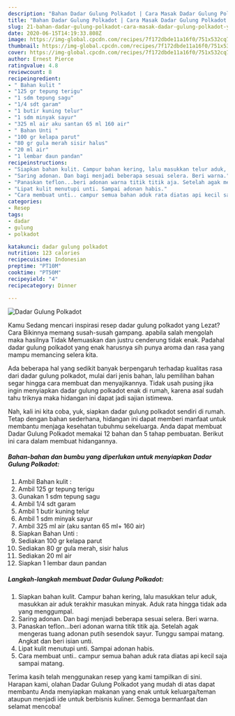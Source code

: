 ```yaml
---
description: "Bahan Dadar Gulung Polkadot | Cara Masak Dadar Gulung Polkadot Yang Bikin Ngiler"
title: "Bahan Dadar Gulung Polkadot | Cara Masak Dadar Gulung Polkadot Yang Bikin Ngiler"
slug: 21-bahan-dadar-gulung-polkadot-cara-masak-dadar-gulung-polkadot-yang-bikin-ngiler
date: 2020-06-15T14:19:33.808Z
image: https://img-global.cpcdn.com/recipes/7f172dbde11a16f0/751x532cq70/dadar-gulung-polkadot-foto-resep-utama.jpg
thumbnail: https://img-global.cpcdn.com/recipes/7f172dbde11a16f0/751x532cq70/dadar-gulung-polkadot-foto-resep-utama.jpg
cover: https://img-global.cpcdn.com/recipes/7f172dbde11a16f0/751x532cq70/dadar-gulung-polkadot-foto-resep-utama.jpg
author: Ernest Pierce
ratingvalue: 4.8
reviewcount: 8
recipeingredient:
- " Bahan kulit "
- "125 gr tepung terigu"
- "1 sdm tepung sagu"
- "1/4 sdt garam"
- "1 butir kuning telur"
- "1 sdm minyak sayur"
- "325 ml air aku santan 65 ml 160 air"
- " Bahan Unti "
- "100 gr kelapa parut"
- "80 gr gula merah sisir halus"
- "20 ml air"
- "1 lembar daun pandan"
recipeinstructions:
- "Siapkan bahan kulit. Campur bahan kering, lalu masukkan telur aduk, masukkan air aduk terakhir masukan minyak. Aduk rata hingga tidak ada yang menggumpal."
- "Saring adonan. Dan bagi menjadi beberapa sesuai selera. Beri warna."
- "Panaskan teflon...beri adonan warna titik titik aja. Setelah agak mengeras tuang adonan putih sesendok sayur. Tunggu sampai matang. Angkat dan beri isian unti."
- "Lipat kulit menutupi unti. Sampai adonan habis."
- "Cara membuat unti.. campur semua bahan aduk rata diatas api kecil saja sampai matang."
categories:
- Resep
tags:
- dadar
- gulung
- polkadot

katakunci: dadar gulung polkadot 
nutrition: 123 calories
recipecuisine: Indonesian
preptime: "PT10M"
cooktime: "PT50M"
recipeyield: "4"
recipecategory: Dinner

---
```



![Dadar Gulung Polkadot](https://img-global.cpcdn.com/recipes/7f172dbde11a16f0/751x532cq70/dadar-gulung-polkadot-foto-resep-utama.jpg)

Kamu Sedang mencari inspirasi resep dadar gulung polkadot yang Lezat? Cara Bikinnya memang susah-susah gampang. apabila salah mengolah maka hasilnya Tidak Memuaskan dan justru cenderung tidak enak. Padahal dadar gulung polkadot yang enak harusnya sih punya aroma dan rasa yang mampu memancing selera kita.



Ada beberapa hal yang sedikit banyak berpengaruh terhadap kualitas rasa dari dadar gulung polkadot, mulai dari jenis bahan, lalu pemilihan bahan segar hingga cara membuat dan menyajikannya. Tidak usah pusing jika ingin menyiapkan dadar gulung polkadot enak di rumah, karena asal sudah tahu triknya maka hidangan ini dapat jadi sajian istimewa.


Nah, kali ini kita coba, yuk, siapkan dadar gulung polkadot sendiri di rumah. Tetap dengan bahan sederhana, hidangan ini dapat memberi manfaat untuk membantu menjaga kesehatan tubuhmu sekeluarga. Anda dapat membuat Dadar Gulung Polkadot memakai 12 bahan dan 5 tahap pembuatan. Berikut ini cara dalam membuat hidangannya.

<!--inarticleads1-->

##### Bahan-bahan dan bumbu yang diperlukan untuk menyiapkan Dadar Gulung Polkadot:

1. Ambil  Bahan kulit :
1. Ambil 125 gr tepung terigu
1. Gunakan 1 sdm tepung sagu
1. Ambil 1/4 sdt garam
1. Ambil 1 butir kuning telur
1. Ambil 1 sdm minyak sayur
1. Ambil 325 ml air (aku santan 65 ml+ 160 air)
1. Siapkan  Bahan Unti :
1. Sediakan 100 gr kelapa parut
1. Sediakan 80 gr gula merah, sisir halus
1. Sediakan 20 ml air
1. Siapkan 1 lembar daun pandan




<!--inarticleads2-->

##### Langkah-langkah membuat Dadar Gulung Polkadot:

1. Siapkan bahan kulit. Campur bahan kering, lalu masukkan telur aduk, masukkan air aduk terakhir masukan minyak. Aduk rata hingga tidak ada yang menggumpal.
1. Saring adonan. Dan bagi menjadi beberapa sesuai selera. Beri warna.
1. Panaskan teflon...beri adonan warna titik titik aja. Setelah agak mengeras tuang adonan putih sesendok sayur. Tunggu sampai matang. Angkat dan beri isian unti.
1. Lipat kulit menutupi unti. Sampai adonan habis.
1. Cara membuat unti.. campur semua bahan aduk rata diatas api kecil saja sampai matang.




Terima kasih telah menggunakan resep yang kami tampilkan di sini. Harapan kami, olahan Dadar Gulung Polkadot yang mudah di atas dapat membantu Anda menyiapkan makanan yang enak untuk keluarga/teman ataupun menjadi ide untuk berbisnis kuliner. Semoga bermanfaat dan selamat mencoba!
